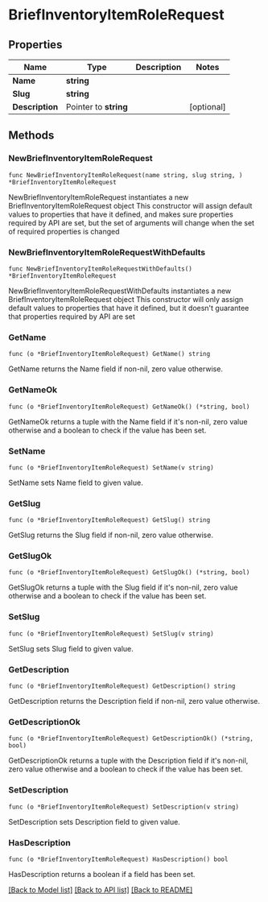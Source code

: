 # BriefInventoryItemRoleRequest

## Properties

Name | Type | Description | Notes
------------ | ------------- | ------------- | -------------
**Name** | **string** |  | 
**Slug** | **string** |  | 
**Description** | Pointer to **string** |  | [optional] 

## Methods

### NewBriefInventoryItemRoleRequest

`func NewBriefInventoryItemRoleRequest(name string, slug string, ) *BriefInventoryItemRoleRequest`

NewBriefInventoryItemRoleRequest instantiates a new BriefInventoryItemRoleRequest object
This constructor will assign default values to properties that have it defined,
and makes sure properties required by API are set, but the set of arguments
will change when the set of required properties is changed

### NewBriefInventoryItemRoleRequestWithDefaults

`func NewBriefInventoryItemRoleRequestWithDefaults() *BriefInventoryItemRoleRequest`

NewBriefInventoryItemRoleRequestWithDefaults instantiates a new BriefInventoryItemRoleRequest object
This constructor will only assign default values to properties that have it defined,
but it doesn't guarantee that properties required by API are set

### GetName

`func (o *BriefInventoryItemRoleRequest) GetName() string`

GetName returns the Name field if non-nil, zero value otherwise.

### GetNameOk

`func (o *BriefInventoryItemRoleRequest) GetNameOk() (*string, bool)`

GetNameOk returns a tuple with the Name field if it's non-nil, zero value otherwise
and a boolean to check if the value has been set.

### SetName

`func (o *BriefInventoryItemRoleRequest) SetName(v string)`

SetName sets Name field to given value.


### GetSlug

`func (o *BriefInventoryItemRoleRequest) GetSlug() string`

GetSlug returns the Slug field if non-nil, zero value otherwise.

### GetSlugOk

`func (o *BriefInventoryItemRoleRequest) GetSlugOk() (*string, bool)`

GetSlugOk returns a tuple with the Slug field if it's non-nil, zero value otherwise
and a boolean to check if the value has been set.

### SetSlug

`func (o *BriefInventoryItemRoleRequest) SetSlug(v string)`

SetSlug sets Slug field to given value.


### GetDescription

`func (o *BriefInventoryItemRoleRequest) GetDescription() string`

GetDescription returns the Description field if non-nil, zero value otherwise.

### GetDescriptionOk

`func (o *BriefInventoryItemRoleRequest) GetDescriptionOk() (*string, bool)`

GetDescriptionOk returns a tuple with the Description field if it's non-nil, zero value otherwise
and a boolean to check if the value has been set.

### SetDescription

`func (o *BriefInventoryItemRoleRequest) SetDescription(v string)`

SetDescription sets Description field to given value.

### HasDescription

`func (o *BriefInventoryItemRoleRequest) HasDescription() bool`

HasDescription returns a boolean if a field has been set.


[[Back to Model list]](../README.md#documentation-for-models) [[Back to API list]](../README.md#documentation-for-api-endpoints) [[Back to README]](../README.md)


